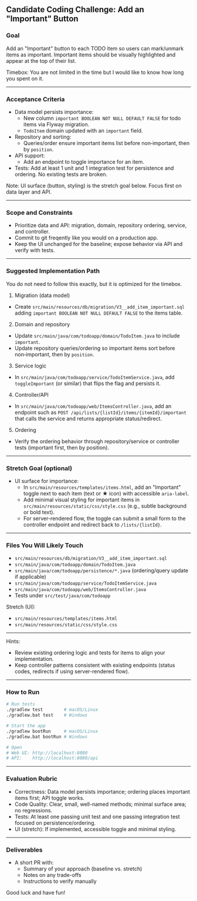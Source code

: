 ## Candidate Coding Challenge: Add an "Important" Button

### Goal

Add an "Important" button to each TODO item so users can mark/unmark items as important. Important items should be
visually highlighted and appear at the top of their list.

Timebox: You are not limited in the time but I would like to know how long you spent on it.

---

### Acceptance Criteria

- Data model persists importance:
    - New column `important BOOLEAN NOT NULL DEFAULT FALSE` for todo items via Flyway migration.
    - `TodoItem` domain updated with an `important` field.
- Repository and sorting:
    - Queries/order ensure important items list before non‑important, then by `position`.
- API support:
    - Add an endpoint to toggle importance for an item.
- Tests: Add at least 1 unit and 1 integration test for persistence and ordering. No existing tests are broken.

Note: UI surface (button, styling) is the stretch goal below. Focus first on data layer and API.

---

### Scope and Constraints

- Prioritize data and API: migration, domain, repository ordering, service, and controller.
- Commit to git freqently like you would on a production app.
- Keep the UI unchanged for the baseline; expose behavior via API and verify with tests.

---

### Suggested Implementation Path

You do not need to follow this exactly, but it is optimized for the timebox.

1) Migration (data model)

- Create `src/main/resources/db/migration/V3__add_item_important.sql` adding `important BOOLEAN NOT NULL DEFAULT FALSE`
  to the items table.

2) Domain and repository

- Update `src/main/java/com/todoapp/domain/TodoItem.java` to include `important`.
- Update repository queries/ordering so important items sort before non‑important, then by `position`.

3) Service logic

- In `src/main/java/com/todoapp/service/TodoItemService.java`, add `toggleImportant` (or similar) that flips the flag
  and persists it.

4) Controller/API

- In `src/main/java/com/todoapp/web/ItemsController.java`, add an endpoint such as
  `POST /api/lists/{listId}/items/{itemId}/important` that calls the service and returns appropriate status/redirect.

5) Ordering

- Verify the ordering behavior through repository/service or controller tests (important first, then by position).

---

### Stretch Goal (optional)

- UI surface for importance:
    - In `src/main/resources/templates/items.html`, add an "Important" toggle next to each item (text or ★ icon) with
      accessible `aria-label`.
    - Add minimal visual styling for important items in `src/main/resources/static/css/style.css` (e.g., subtle
      background or bold text).
    - For server-rendered flow, the toggle can submit a small form to the controller endpoint and redirect back to
      `/lists/{listId}`.

---

### Files You Will Likely Touch

- `src/main/resources/db/migration/V3__add_item_important.sql`
- `src/main/java/com/todoapp/domain/TodoItem.java`
- `src/main/java/com/todoapp/persistence/*.java` (ordering/query update if applicable)
- `src/main/java/com/todoapp/service/TodoItemService.java`
- `src/main/java/com/todoapp/web/ItemsController.java`
- Tests under `src/test/java/com/todoapp`

Stretch (UI):

- `src/main/resources/templates/items.html`
- `src/main/resources/static/css/style.css`

---

Hints:

- Review existing ordering logic and tests for items to align your implementation.
- Keep controller patterns consistent with existing endpoints (status codes, redirects if using server-rendered flow).

---

### How to Run

```bash
# Run tests
./gradlew test        # macOS/Linux
./gradlew.bat test    # Windows

# Start the app
./gradlew bootRun     # macOS/Linux
./gradlew.bat bootRun # Windows

# Open
# Web UI: http://localhost:8080
# API:    http://localhost:8080/api
```

---

### Evaluation Rubric

- Correctness: Data model persists importance; ordering places important items first; API toggle works.
- Code Quality: Clear, small, well-named methods; minimal surface area; no regressions.
- Tests: At least one passing unit test and one passing integration test focused on persistence/ordering.
- UI (stretch): If implemented, accessible toggle and minimal styling.

---

### Deliverables

- A short PR with:
    - Summary of your approach (baseline vs. stretch)
    - Notes on any trade-offs
    - Instructions to verify manually

Good luck and have fun!


